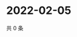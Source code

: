 # 2022-02-05

共 0 条

<!-- BEGIN WEIBO -->
<!-- 最后更新时间 Sat Feb 05 2022 18:12:13 GMT+0800 (China Standard Time) -->

<!-- END WEIBO -->
